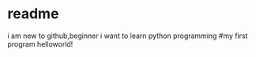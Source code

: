 # readme
i am new to github,beginner
i want to learn python programming
#my first program 
helloworld!
